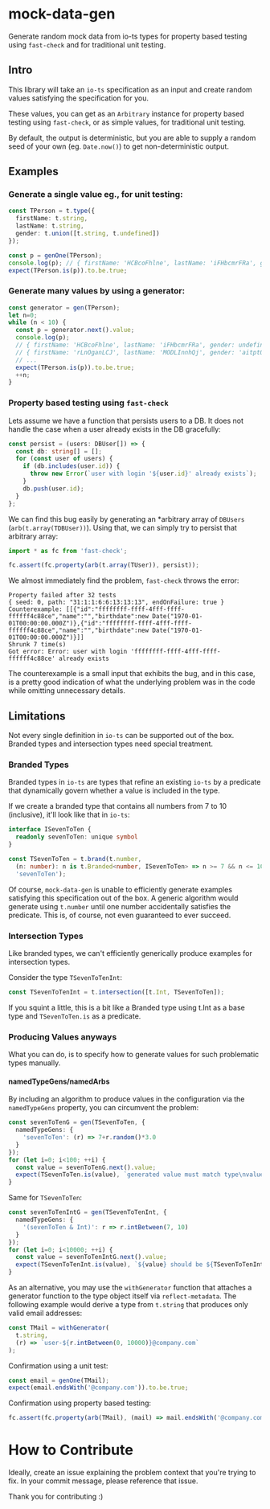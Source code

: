 # mock-data-gen

Generate random mock data from io-ts types for property based testing using `fast-check` and for traditional unit testing.

## Intro

This library will take an `io-ts` specification as an input and create random
values satisfying the specification for you.

These values, you can get as an `Arbitrary` instance for property based testing using `fast-check`, or as simple values,
for traditional unit testing.

By default, the output is deterministic, but you are able to supply a random
seed of your own (eg. `Date.now()`) to get non-deterministic output.

## Examples

### Generate a single value eg., for unit testing:

```typescript
const TPerson = t.type({
  firstName: t.string,
  lastName: t.string,
  gender: t.union([t.string, t.undefined])
});

const p = genOne(TPerson);
console.log(p); // { firstName: 'HCBcoFhlne', lastName: 'iFHbcmrFRa', gender: undefined }
expect(TPerson.is(p)).to.be.true;
```

### Generate many values by using a generator:

```typescript
const generator = gen(TPerson);
let n=0;
while (n < 10) {
  const p = generator.next().value;
  console.log(p);
  // { firstName: 'HCBcoFhlne', lastName: 'iFHbcmrFRa', gender: undefined }
  // { firstName: 'rLnOganLCJ', lastName: 'MODLInnhQj', gender: 'aitptOOKHm' }
  // ...
  expect(TPerson.is(p)).to.be.true;
  ++n;
}
```

### Property based testing using `fast-check`

Lets assume we have a function that persists users to a DB. It does not handle the case
when a user already exists in the DB gracefully:
```typescript
const persist = (users: DBUser[]) => {
  const db: string[] = [];
  for (const user of users) {
    if (db.includes(user.id)) {
      throw new Error(`user with login '${user.id}' already exists`);
    }
    db.push(user.id);
  }
};
```

We can find this bug easily by generating an *arbitrary array of
`DBUsers` (`arb(t.array(TDBUser))`). Using that, we can simply try
to persist that arbitrary array:

```typescript
import * as fc from 'fast-check';

fc.assert(fc.property(arb(t.array(TUser)), persist));
```

We almost immediately find the problem, `fast-check` throws the error:
```
Property failed after 32 tests
{ seed: 0, path: "31:1:1:6:6:13:13:13", endOnFailure: true }
Counterexample: [[{"id":"ffffffff-ffff-4fff-ffff-ffffff4c88ce","name":"","birthdate":new Date("1970-01-01T00:00:00.000Z")},{"id":"ffffffff-ffff-4fff-ffff-ffffff4c88ce","name":"","birthdate":new Date("1970-01-01T00:00:00.000Z")}]]
Shrunk 7 time(s)
Got error: Error: user with login 'ffffffff-ffff-4fff-ffff-ffffff4c88ce' already exists
```
The counterexample is a small input that exhibits the bug, and in this case,
is a pretty good indication of what the underlying problem was in the code
while omitting unnecessary details.

## Limitations

Not every single definition in `io-ts` can be supported out of the box.
Branded types and intersection types need special treatment.

### Branded Types
Branded types in `io-ts` are types that refine an existing `io-ts` by a
predicate that dynamically govern whether a value is included in the type.

If we create a branded type that contains all numbers from 7 to 10
(inclusive), it'll look like that in `io-ts`:

```typescript
interface ISevenToTen {
  readonly sevenToTen: unique symbol
}

const TSevenToTen = t.brand(t.number,
  (n: number): n is t.Branded<number, ISevenToTen> => n >= 7 && n <= 10,
  'sevenToTen');
```

Of course, `mock-data-gen` is unable to efficiently generate examples
satisfying this specification out of the box. A generic algorithm would generate
using `t.number` until one number accidentally satisfies the predicate.
This is, of course, not even guaranteed to ever succeed.


### Intersection Types

Like branded types, we can't efficiently generically produce examples for intersection types.

Consider the type `TSevenToTenInt`:

```typescript
const TSevenToTenInt = t.intersection([t.Int, TSevenToTen]);
```

If you squint a little, this is a bit like a Branded type using t.Int as a base type
and `TSevenToTen.is` as a predicate.

### Producing Values anyways

What you can do, is to specify how to generate values for such problematic types manually.

#### namedTypeGens/namedArbs
By including an algorithm to produce values in the
configuration via the `namedTypeGens` property, you can circumvent the problem:
```typescript
const sevenToTenG = gen(TSevenToTen, {
  namedTypeGens: {
    'sevenToTen': (r) => 7+r.random()*3.0
  }
});
for (let i=0; i<100; ++i) {
  const value = sevenToTenG.next().value;
  expect(TSevenToTen.is(value), `generated value must match type\nvalue:\t${value}\ntype:\t${TSevenToTen.name}\n`).to.be.true;
}
```

Same for `TSevenToTen`:

```typescript
const sevenToTenIntG = gen(TSevenToTenInt, {
  namedTypeGens: {
    '(sevenToTen & Int)': r => r.intBetween(7, 10)
  }
});
for (let i=0; i<10000; ++i) {
  const value = sevenToTenIntG.next().value;
  expect(TSevenToTenInt.is(value), `${value} should be ${TSevenToTenInt.name}`).to.be.true;
}
```

As an alternative, you may use the `withGenerator` function that attaches a generator function
to the type object itself via `reflect-metadata`. The following example
would derive a type from `t.string` that produces only valid email addresses:

```typescript
const TMail = withGenerator(
  t.string,
  (r) => `user-${r.intBetween(0, 10000)}@company.com`
);
```

Confirmation using a unit test:
```typescript
const email = genOne(TMail);
expect(email.endsWith('@company.com')).to.be.true;
```

Confirmation using property based testing:
```typescript
fc.assert(fc.property(arb(TMail), (mail) => mail.endsWith('@company.com')));
```

# How to Contribute

Ideally, create an issue explaining the problem context that you're trying to fix.
In your commit message, please reference that issue.

Thank you for contributing :)
